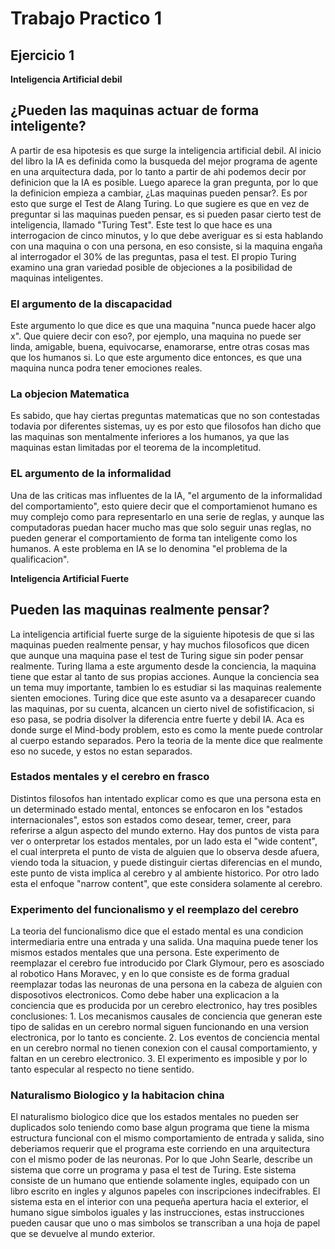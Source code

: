 # Trabajo Practico 1
## Ejercicio 1

__Inteligencia Artificial debil__

## ¿Pueden las maquinas actuar de forma inteligente?
A partir de esa hipotesis es que surge la inteligencia artificial debil. Al inicio del libro la IA es definida como la busqueda del mejor programa de agente en una arquitectura dada, por lo tanto a partir de ahi podemos decir por definicion que la IA es posible. 
Luego aparece la gran pregunta, por lo que la definicion empieza a cambiar, ¿Las maquinas pueden pensar?. Es por esto que surge el Test de Alang Turing. 
Lo que sugiere es que en vez de preguntar si las maquinas pueden pensar, es si pueden pasar cierto test de inteligencia, llamado "Turing Test". Este test lo que hace es una interrogacion de cinco minutos, y lo que debe averiguar es si esta hablando con una maquina o con una persona, en eso consiste, si la maquina engaña al interrogador el 30% de las preguntas, pasa el test. El propio Turing examino una gran variedad posible de objeciones a la posibilidad de maquinas inteligentes.

### __El argumento de la discapacidad__
Este argumento lo que dice es que una maquina "nunca puede hacer algo x". Que quiere decir con eso?, por ejemplo, una maquina no puede ser linda, amigable, buena, equivocarse, enamorarse, entre otras cosas mas que los humanos si. Lo que este argumento dice entonces, es que una maquina nunca podra tener emociones reales. 
### __La objecion Matematica__
Es sabido, que hay ciertas preguntas matematicas que no son contestadas todavia por diferentes sistemas, uy es por esto que filosofos han dicho que las maquinas son mentalmente inferiores a los humanos, ya que las maquinas estan limitadas por el teorema de la incompletitud.
### __EL argumento de la informalidad__
Una de las criticas mas influentes de la IA, "el argumento de la informalidad del comportamiento", esto quiere decir que el comportamienot humano es muy complejo como para representarlo en una serie de reglas, y aunque las computadoras puedan hacer mucho mas que solo seguir unas reglas, no pueden generar el comportamiento de forma tan inteligente como los humanos. A este problema en IA se lo denomina "el problema de la qualificacion".

__Inteligencia Artificial Fuerte__ 

## Pueden las maquinas realmente pensar?
La inteligencia artificial fuerte surge de la siguiente hipotesis de que si las maquinas pueden realmente pensar, y hay muchos filosoficos que dicen que aunque una maquina pase el test de Turing sigue sin poder pensar realmente. Turing llama a este argumento desde la conciencia, la maquina tiene que estar al tanto de sus propias acciones. Aunque la conciencia sea un tema muy importante, tambien lo es estudiar si las maquinas realemente sienten emociones. Turing dice que este asunto va a desaparecer cuando las maquinas, por su cuenta, alcancen un cierto nivel de sofistificacion, si eso pasa, se podria disolver la diferencia entre fuerte y debil IA. Aca es donde surge el Mind-body problem, esto es como la mente puede controlar al cuerpo estando separados. Pero la teoria de la mente dice que realmente eso no sucede, y estos no estan separados.

### Estados mentales y el cerebro en frasco
Distintos filosofos han intentado explicar como es que una persona esta en un determinado estado mental, entonces se enfocaron en los "estados internacionales", estos son estados como desear, temer, creer, para referirse a algun aspecto del mundo externo. Hay dos puntos de vista para ver o onterpretar los estados mentales, por un lado esta el "wide content", el cual interpreta el punto de vista de alguien que lo observa desde afuera, viendo toda la situacion, y puede distinguir ciertas diferencias en el mundo, este punto de vista implica al cerebro y al ambiente historico. Por otro lado esta el enfoque "narrow content", que este considera solamente al cerebro.

### Experimento del funcionalismo y el reemplazo del cerebro 
La teoria del funcionalismo dice que el estado mental es una condicion intermediaria entre una entrada y una salida. Una maquina puede tener los mismos estados mentales que una persona. Este experimento de reemplazar el cerebro fue introducido por Clark Glymour, pero es asosciado al robotico Hans Moravec, y en lo que consiste es de forma gradual reemplazar todas las neuronas de una persona en la cabeza de alguien con disposotivos electronicos. Como debe haber una explicacion a la conciencia que es producida por un cerebro electronico, hay tres posibles conclusiones: 1. Los mecanismos causales de conciencia que generan este tipo de salidas en un cerebro normal siguen funcionando en una version electronica, por lo tanto es conciente. 2. Los eventos de conciencia mental en un cerebro normal no tienen conexion con el causal comportamiento, y faltan en un cerebro electronico. 3. El experimento es imposible y por lo tanto especular al respecto no tiene sentido. 

### Naturalismo Biologico y la habitacion china
El naturalismo biologico dice que los estados mentales no pueden ser duplicados solo teniendo como base algun programa que tiene la misma estructura funcional con el mismo comportamiento de entrada y salida, sino deberiamos requerir que el programa este corriendo en una arquitectura con el mismo poder de las neuronas. Por lo que John Searle, describe un sistema que corre un programa y pasa el test de Turing. Este sistema consiste de un humano que entiende solamente ingles, equipado con un libro escrito en ingles y algunos papeles con inscripciones indecifrables. El sistema esta en el interior con una pequeña apertura hacia el exterior, el humano sigue simbolos iguales y las instrucciones, estas instrucciones pueden causar que uno o mas simbolos se transcriban a una hoja de papel que se devuelve al mundo exterior. 
